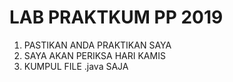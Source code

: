 # LAB PRAKTKUM PP 2019
1. PASTIKAN ANDA PRAKTIKAN SAYA
2. SAYA AKAN PERIKSA HARI KAMIS
3. KUMPUL FILE .java SAJA
